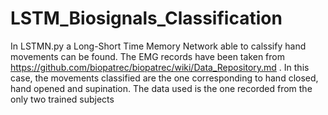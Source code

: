 # LSTM_Biosignals_Classification

In LSTMN.py a Long-Short Time Memory Network able to calssify hand movements can be found. The EMG records have been taken from https://github.com/biopatrec/biopatrec/wiki/Data_Repository.md . In this case, the movements classified are the one corresponding to hand closed, hand opened and supination. The data used is the one recorded from the only two trained subjects 
